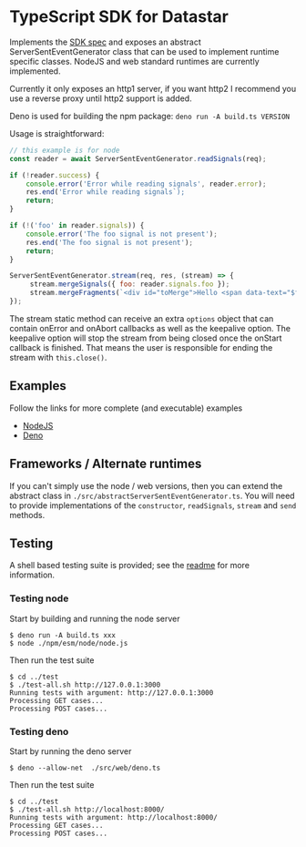 # TypeScript SDK for Datastar

Implements the [SDK spec](../README.md) and exposes an abstract
ServerSentEventGenerator class that can be used to implement runtime specific
classes. NodeJS and web standard runtimes are currently implemented.

Currently it only exposes an http1 server, if you want http2 I recommend you use
a reverse proxy until http2 support is added.

Deno is used for building the npm package: `deno run -A build.ts VERSION`

Usage is straightforward:

```javascript
// this example is for node
const reader = await ServerSentEventGenerator.readSignals(req);

if (!reader.success) {
    console.error('Error while reading signals', reader.error);
    res.end('Error while reading signals`);
    return;
}

if (!('foo' in reader.signals)) {
    console.error('The foo signal is not present');
    res.end('The foo signal is not present');
    return;
}

ServerSentEventGenerator.stream(req, res, (stream) => {
     stream.mergeSignals({ foo: reader.signals.foo });
     stream.mergeFragments(`<div id="toMerge">Hello <span data-text="$foo">${reader.signals.foo}</span></div>`);
});
```

The stream static method can receive an extra `options` object that can contain
onError and onAbort callbacks as well as the keepalive option. The keepalive
option will stop the stream from being closed once the onStart callback is
finished. That means the user is responsible for ending the stream with
`this.close()`.

## Examples

Follow the links for more complete (and executable) examples

- [NodeJS](./examples/node.js)
- [Deno](./examples/deno.ts)

## Frameworks / Alternate runtimes

If you can't simply use the node / web versions, then you can extend the
abstract class in `./src/abstractServerSentEventGenerator.ts`. You will need to
provide implementations of the `constructor`, `readSignals`, `stream` and `send`
methods.

## Testing

A shell based testing suite is provided; see the [readme](../test/README.md) for
more information.

### Testing node

Start by building and running the node server

```shell
$ deno run -A build.ts xxx
$ node ./npm/esm/node/node.js
```

Then run the test suite

```shell
$ cd ../test
$ ./test-all.sh http://127.0.0.1:3000
Running tests with argument: http://127.0.0.1:3000
Processing GET cases...
Processing POST cases...
```

### Testing deno

Start by running the deno server

```shell
$ deno --allow-net  ./src/web/deno.ts
```

Then run the test suite

```shell
$ cd ../test
$ ./test-all.sh http://localhost:8000/
Running tests with argument: http://localhost:8000/
Processing GET cases...
Processing POST cases...
```
